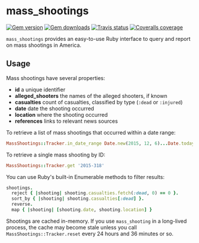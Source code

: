 # mass_shootings

[![Gem version](https://img.shields.io/gem/v/mass_shootings.svg)](https://rubygems.org/gems/mass_shootings)
[![Gem downloads](https://img.shields.io/gem/dt/mass_shootings.svg)](https://rubygems.org/gems/mass_shootings)
[![Travis status](https://img.shields.io/travis/zobar/mass_shootings.svg)](https://travis-ci.org/zobar/mass_shootings)
[![Coveralls coverage](https://img.shields.io/coveralls/zobar/mass_shootings.svg)](https://coveralls.io/github/zobar/mass_shootings)

`mass_shootings` provides an easy-to-use Ruby interface to query and report on
mass shootings in America.

## Usage

Mass shootings have several properties:

- **id** a unique identifier
- **alleged_shooters** the names of the alleged shooters, if known
- **casualties** count of casualties, classified by type (`:dead` or `:injured`)
- **date** date the shooting occurred
- **location** where the shooting occurred
- **references** links to relevant news sources

To retrieve a list of mass shootings that occurred within a date range:

```ruby
MassShootings::Tracker.in_date_range Date.new(2015, 12, 6)...Date.today + 1
```

To retrieve a single mass shooting by ID:

```ruby
MassShootings::Tracker.get '2015-318'
```

You can use Ruby's built-in Enumerable methods to filter results:

```ruby
shootings.
  reject { |shooting| shooting.casualties.fetch(:dead, 0) == 0 }.
  sort_by { |shooting| shooting.casualties[:dead] }.
  reverse.
  map { |shooting| [shooting.date, shooting.location] }
```

Shootings are cached in-memory. If you use `mass_shooting` in a long-lived
process, the cache may become stale unless you call
`MassShootings::Tracker.reset` every 24 hours and 36 minutes or so.
